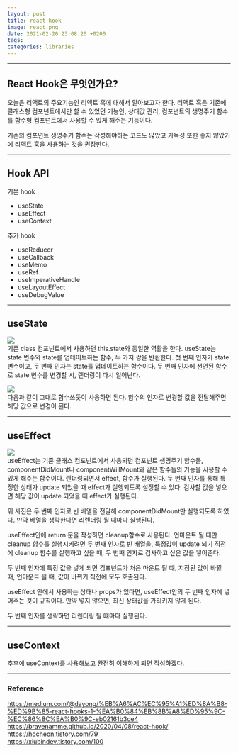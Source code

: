 ```yaml
---
layout: post
title: react hook
image: react.png
date: 2021-02-20 23:08:20 +0200
tags:
categories: libraries
---
```


***
## **React Hook은 무엇인가요?**

오늘은 리액트의 주요기능인 리액트 훅에 대해서 알아보고자 한다. 리액트 훅은 기존에 클래스형 컴포넌트에서만 할 수 있었던 기능인, 상태값 관리, 컴포넌트의 생명주기 함수를 함수형 컴포넌트에서 사용할 수 있게 해주는 기능이다.

기존의 컴포넌트 생명주기 함수는 작성해야하는 코드도 많았고 가독성 또한 좋지 않았기에 리액트 훅을 사용하는 것을 권장한다.

***
## **Hook API**
기본 hook
* useState
* useEffect
* useContext


추가 hook
* useReducer
* useCallback
* useMemo
* useRef
* useImperativeHandle
* useLayoutEffect   
* useDebugValue

***

## **useState**

![]({{site.baseurl}}/images/reacthook1.JPG)  
기존 class 컴포넌트에서 사용하던 this.state와 동일한 역활을 한다.
useState는 state 변수와 state를 업데이트하는 함수, 두 가지 쌍을 반환한다.
첫 번째 인자가 state 변수이고, 두 번째 인자는 state를 업데이트하는 함수이다.
두 번째 인자에 선언된 함수로 state 변수를 변경할 시, 렌더링이 다시 일어난다.

![]({{site.baseurl}}/images/reacthook2.jpg)  
다음과 같이 그대로 함수쓰듯이 사용하면 된다. 함수의 인자로 변경할 값을 전달해주면 해당 값으로 변경이 된다. 

***
## **useEffect**

![]({{site.baseurl}}/images/reacthook3.JPG)  
useEffect는 기존 클래스 컴포넌트에서 사용되던 컴포넌트 생명주기 함수들, componentDidMount나 componentWillMount와 같은 함수들의 기능을 사용할 수 있게 해주는 함수이다. 렌더링되면서 effect, 함수가 실행된다. 두 번째 인자를 통해 특정한 상태가 update 되었을 때 effect가 실행되도록 설정할 수 있다. 검사할 값을 넣으면 해당 값이 update 되었을 때 effect가 실행된다.

위 사진은 두 번째 인자로 빈 배열을 전달해 componentDidMount만 실행되도록 하였다. 만약 배열을 생략한다면 리렌더링 될 때마다 실행된다. 

useEffect안에 return 문을 작성하면 cleanup함수로 사용된다. 언마운트 될 때만 cleanup 함수를 실행시키려면 두 번째 인자로 빈 배열을, 특정값이 update 되기 직전에 cleanup 함수를 실행하고 싶을 때, 두 번째 인자로 검사하고 싶은 값을 넣어준다.

두 번째 인자에 특정 값을 넣게 되면 컴포넌트가 처음 마운트 될 떄, 지정된 값이 바뀔 때, 언마운트 될 때, 값이 바뀌기 직전에 모두 호출된다.

useEffect 안에서 사용하는 상태나 props가 있다면, useEffect안의 두 번째 인자에 넣어주는 것이 규칙이다. 만약 넣지 않으면, 최신 상태값을 가리키지 않게 된다.

두 번째 인자를 생략하면 리렌더링 될 떄마다 실행된다.

***
## **useContext**

추후에 useContext를 사용해보고 완전히 이해하게 되면 작성하겠다.

***


### **Reference** 
https://medium.com/@dayong/%EB%A6%AC%EC%95%A1%ED%8A%B8-%ED%9B%85-react-hooks-1-%EA%B0%84%EB%8B%A8%ED%95%9C-%EC%86%8C%EA%B0%9C-eb02161b3ce4  
https://bravenamme.github.io/2020/04/08/react-hook/  
https://hocheon.tistory.com/79  
https://xiubindev.tistory.com/100  


